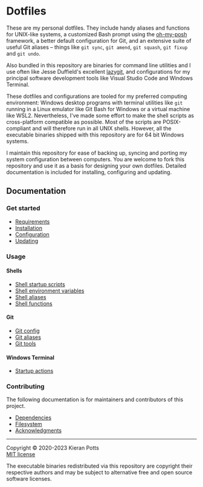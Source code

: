 # Dotfiles

These are my personal dotfiles. They include handy aliases and functions for UNIX-like systems, a customized Bash prompt using the [oh-my-posh](https://ohmyposh.dev/) framework, a better default configuration for Git, and an extensive suite of useful Git aliases – things like `git sync`, `git amend`, `git squash`, `git fixup` and `git undo`.

Also bundled in this repository are binaries for command line utilities and I use often like Jesse Duffield's excellent [lazygit](https://github.com/jesseduffield/lazygit), and configurations for my principal software development tools like Visual Studio Code and Windows Terminal.

These dotfiles and configurations are tooled for my preferred computing environment: Windows desktop programs with terminal utilities like `git` running in a Linux emulator like Git Bash for Windows or a virtual machine like WSL2. Nevertheless, I've made some effort to make the shell scripts as cross-platform compatible as possible. Most of the scripts are POSIX-compliant and will therefore run in all UNIX shells. However, all the executable binaries shipped with this repository are for 64 bit Windows systems.

I maintain this repository for ease of backing up, syncing and porting my system configuration between computers. You are welcome to fork this repository and use it as a basis for designing your own dotfiles. Detailed documentation is included for installing, configuring and updating.

## Documentation

### Get started

- [Requirements](./docs/start/requirements.md)
- [Installation](./docs/start/installation.md)
- [Configuration](./docs/start/configuration.md)
- [Updating](./docs/start/updating.md)

### Usage

#### Shells

- [Shell startup scripts](./docs/usage/shells/startup-scripts.md)
- [Shell environment variables](./docs/usage/shells/environment-variables.md)
- [Shell aliases](./docs/usage/shells/aliases.md)
- [Shell functions](./docs/usage/shells/functions.md)

#### Git

- [Git config](./docs/usage/git/config.md)
- [Git aliases](./docs/usage/git/aliases.md)
- [Git tools](./docs/usage/git/tools.md)

#### Windows Terminal

- [Startup actions](./docs/usage/wt/startup-actions.md)

### Contributing

The following documentation is for maintainers and contributors of this project.

- [Dependencies](./docs/contributing/dependencies.md)
- [Filesystem](./docs/contributing/filesystem.md)
- [Acknowledgments](./docs/contributing/acknowledgments.md)

-----

Copyright © 2020-2023 Kieran Potts \
[MIT license](./LICENSE.txt)

The executable binaries redistributed via this repository are copyright their respective authors and may be subject to alternative free and open source software licenses.

